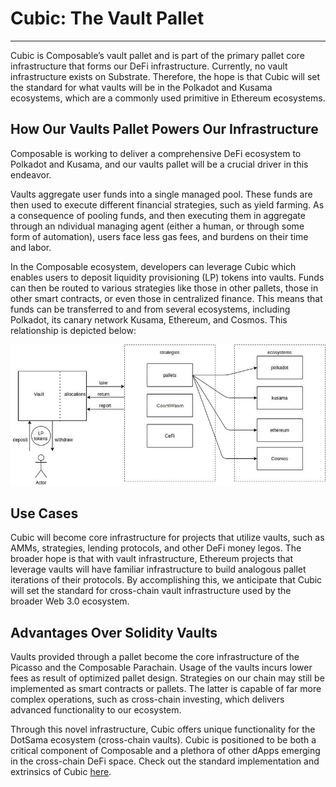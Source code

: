 # Cubic: The Vault Pallet

---

Cubic is Composable’s vault pallet and is part of the primary pallet core infrastructure that forms our DeFi 
infrastructure. Currently, no vault infrastructure exists on Substrate. Therefore, the hope is that Cubic will set the 
standard for what vaults will be in the Polkadot and Kusama ecosystems, which are a commonly used primitive in Ethereum 
ecosystems.


## How Our Vaults Pallet Powers Our Infrastructure

Composable is working to deliver a comprehensive DeFi ecosystem to Polkadot and Kusama, and our vaults pallet will be a 
crucial driver in this endeavor.

Vaults aggregate user funds into a single managed pool. These funds are then used to execute different financial 
strategies, such as yield farming. As a consequence of pooling funds, and then executing them in aggregate through an 
ndividual managing agent (either a human, or through some form of automation), users face less gas fees, and burdens on 
their time and labor.

In the Composable ecosystem, developers can leverage Cubic which enables users to deposit liquidity provisioning (LP) 
tokens into vaults. Funds can then be routed to various strategies like those in other pallets, those in other 
smart contracts, or even those in centralized finance. This means that funds can be transferred to and from several 
ecosystems, including Polkadot, its canary network Kusama, Ethereum, and Cosmos. This relationship is depicted below:


![how_our_vaults_pallet_powers_our_infrastructure](./how-cubic-powers-our-infrastructure.jpg)


## Use Cases

Cubic will become core infrastructure for projects that utilize vaults, such as AMMs, strategies, lending protocols, 
and other DeFi money legos. The broader hope is that with vault infrastructure, Ethereum projects that leverage vaults 
will have familiar infrastructure to build analogous pallet iterations of their protocols. By accomplishing this, we 
anticipate that Cubic will set the standard for cross-chain vault infrastructure used by the broader Web 3.0 ecosystem.


## Advantages Over Solidity Vaults


Vaults provided through a pallet become the core infrastructure of the Picasso and the Composable Parachain. Usage 
of the vaults incurs lower fees as result of optimized pallet design. Strategies on our chain may still be implemented 
as smart contracts or pallets. The latter is capable of far more complex operations, such as cross-chain investing, 
which delivers advanced functionality to our ecosystem.


Through this novel infrastructure, Cubic offers unique functionality for the DotSama ecosystem (cross-chain vaults). 
Cubic is positioned to be both a critical component of Composable and a plethora of other dApps emerging in the 
cross-chain DeFi space. Check out the standard implementation and extrinsics of Cubic 
[here](https://dali.devnets.composablefinance.ninja/pallets/vault.html).
